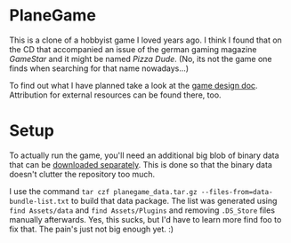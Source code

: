 # PlaneGame

This is a clone of a hobbyist game I loved years ago. I think I found that on the CD that accompanied an issue of the german gaming magazine *GameStar* and it might be named *Pizza Dude*. (No, its not the game one finds when searching for that name nowadays...)

To find out what I have planned take a look at the [game design doc](https://github.com/tanuva/planegame/blob/master/GDD.md). Attribution for external resources can be found there, too.

# Setup
To actually run the game, you'll need an additional big blob of binary data that can be [downloaded separately](https://nightsoul.org/files/planegame_data.zip). This is done so that the binary data doesn't clutter the repository too much.

I use the command `tar czf planegame_data.tar.gz --files-from=data-bundle-list.txt` to build that data package. The list was generated using `find Assets/data` and `find Assets/Plugins` and removing `.DS_Store` files manually afterwards. Yes, this sucks, but I'd have to learn more find foo to fix that. The pain's just not big enough yet. :)
